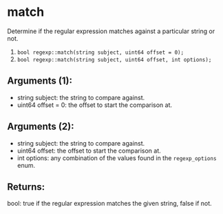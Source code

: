 # match
Determine if the regular expression matches against a particular string or not.

1. `bool regexp::match(string subject, uint64 offset = 0);`
2. `bool regexp::match(string subject, uint64 offset, int options);`

## Arguments (1):
* string subject: the string to compare against.
* uint64 offset = 0: the offset to start the comparison at.

## Arguments (2):
* string subject: the string to compare against.
* uint64 offset: the offset to start the comparison at.
* int options: any combination of the values found in the `regexp_options` enum.

## Returns:
bool: true if the regular expression matches the given string, false if not.
